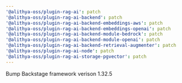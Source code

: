 ```yaml
---
'@alithya-oss/plugin-rag-ai': patch
'@alithya-oss/plugin-rag-ai-backend': patch
'@alithya-oss/plugin-rag-ai-backend-embeddings-aws': patch
'@alithya-oss/plugin-rag-ai-backend-embeddings-openai': patch
'@alithya-oss/plugin-rag-ai-backend-module-bedrock': patch
'@alithya-oss/plugin-rag-ai-backend-module-openai': patch
'@alithya-oss/plugin-rag-ai-backend-retrieval-augmenter': patch
'@alithya-oss/plugin-rag-ai-node': patch
'@alithya-oss/plugin-rag-ai-storage-pgvector': patch
---
```


Bump Backstage framework verison 1.32.5

